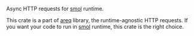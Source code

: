 
Async HTTP requests for [smol] runtime.

This crate is a part of [areq] library, the runtime-agnostic HTTP requests. If you want your code to run in [smol] runtime, this crate is the right choice.

[smol]: https://docs.rs/smol
[areq]: https://docs.rs/areq

